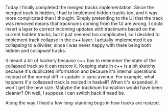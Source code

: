 Today I finally completed the merged tracks implementation.  Since the merged
track is hidden, I had to implement hidden tracks too, and it was more
complicated than I thought.  Simply pretending to the UI that the track was
removed means that tracknums coming from the UI are wrong.  I could insert a
layer to correct incoming updates with tracknums based on the current hidden
tracks, but it just seemed too complicated, so I decided to implement track
collapse in the c++ layer.  I actually implemented it as collapsing to a
divider, since I was never happy with there being both hidden and collapsed
tracks.

It meant a bit of hackery because c++ has to remember the state of the
collapsed track so it can restore it.  Keeping state in c++ is a bit sketchy
because it's duplicated information and because it's internal operations
instead of the normal diff -> update -> sync avenue.  For example, what
happens if a collapsed track is resized in haskell?  When it's expanded, it
won't get the new size.  Mabybe the tracknum translation would have been
cleaner?  Oh well, I suppose I can switch back if need be.

Along the way I fixed a few long-standing bugs in how tracks are resized.
